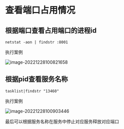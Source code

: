 # 查看端口占用情况

## 根据端口查看占用端口的进程id

```shell
netstat -aon | findstr :8001
```

执行案例



![image-20221228100821658](https://s2.loli.net/2022/12/28/7F9mTxALPrNKUqO.png)

## 根据pid查看服务名称

```shell
tasklist|findstr "13460"
```

执行案例

![image-20221228100903446](https://s2.loli.net/2022/12/28/9OLxWjGhVmJZYMI.png)

最后可以根据服务名称在服务中停止对应服务释放对应端口




























